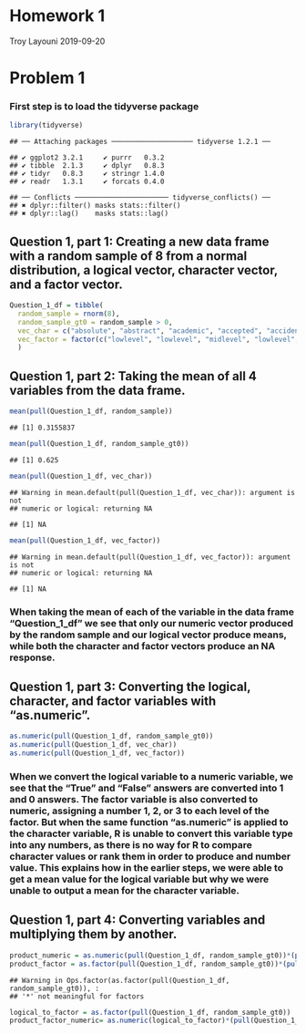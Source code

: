 Homework 1
================
Troy Layouni
2019-09-20

# Problem 1

### First step is to load the tidyverse package

``` r
library(tidyverse) 
```

    ## ── Attaching packages ──────────────────── tidyverse 1.2.1 ──

    ## ✔ ggplot2 3.2.1     ✔ purrr   0.3.2
    ## ✔ tibble  2.1.3     ✔ dplyr   0.8.3
    ## ✔ tidyr   0.8.3     ✔ stringr 1.4.0
    ## ✔ readr   1.3.1     ✔ forcats 0.4.0

    ## ── Conflicts ─────────────────────── tidyverse_conflicts() ──
    ## ✖ dplyr::filter() masks stats::filter()
    ## ✖ dplyr::lag()    masks stats::lag()

## Question 1, part 1: Creating a new data frame with a random sample of 8 from a normal distribution, a logical vector, character vector, and a factor vector.

``` r
Question_1_df = tibble(
  random_sample = rnorm(8),
  random_sample_gt0 = random_sample > 0, 
  vec_char = c("absolute", "abstract", "academic", "accepted", "accident", "accuracy", "accurate", "achieved"),
  vec_factor = factor(c("lowlevel", "lowlevel", "midlevel", "lowlevel", "midlevel", "biglevel","lowlevel", "biglevel"))
  )  
```

## Question 1, part 2: Taking the mean of all 4 variables from the data frame.

``` r
mean(pull(Question_1_df, random_sample))
```

    ## [1] 0.3155837

``` r
mean(pull(Question_1_df, random_sample_gt0))
```

    ## [1] 0.625

``` r
mean(pull(Question_1_df, vec_char))
```

    ## Warning in mean.default(pull(Question_1_df, vec_char)): argument is not
    ## numeric or logical: returning NA

    ## [1] NA

``` r
mean(pull(Question_1_df, vec_factor))
```

    ## Warning in mean.default(pull(Question_1_df, vec_factor)): argument is not
    ## numeric or logical: returning NA

    ## [1] NA

### When taking the mean of each of the variable in the data frame “Question\_1\_df” we see that only our numeric vector produced by the random sample and our logical vector produce means, while both the character and factor vectors produce an NA response.

## Question 1, part 3: Converting the logical, character, and factor variables with “as.numeric”.

``` r
as.numeric(pull(Question_1_df, random_sample_gt0))
as.numeric(pull(Question_1_df, vec_char))
as.numeric(pull(Question_1_df, vec_factor))
```

### When we convert the logical variable to a numeric variable, we see that the “True” and “False” answers are converted into 1 and 0 answers. The factor variable is also converted to numeric, assigning a number 1, 2, or 3 to each level of the factor. But when the same function “as.numeric” is applied to the character variable, R is unable to convert this variable type into any numbers, as there is no way for R to compare character values or rank them in order to produce and number value. This explains how in the earlier steps, we were able to get a mean value for the logical variable but why we were unable to output a mean for the character variable.

## Question 1, part 4: Converting variables and multiplying them by another.

``` r
product_numeric = as.numeric(pull(Question_1_df, random_sample_gt0))*(pull(Question_1_df, random_sample))
product_factor = as.factor(pull(Question_1_df, random_sample_gt0))*(pull(Question_1_df, random_sample))
```

    ## Warning in Ops.factor(as.factor(pull(Question_1_df, random_sample_gt0)), :
    ## '*' not meaningful for factors

``` r
logical_to_factor = as.factor(pull(Question_1_df, random_sample_gt0))
product_factor_numeric= as.numeric(logical_to_factor)*(pull(Question_1_df, random_sample))
```
